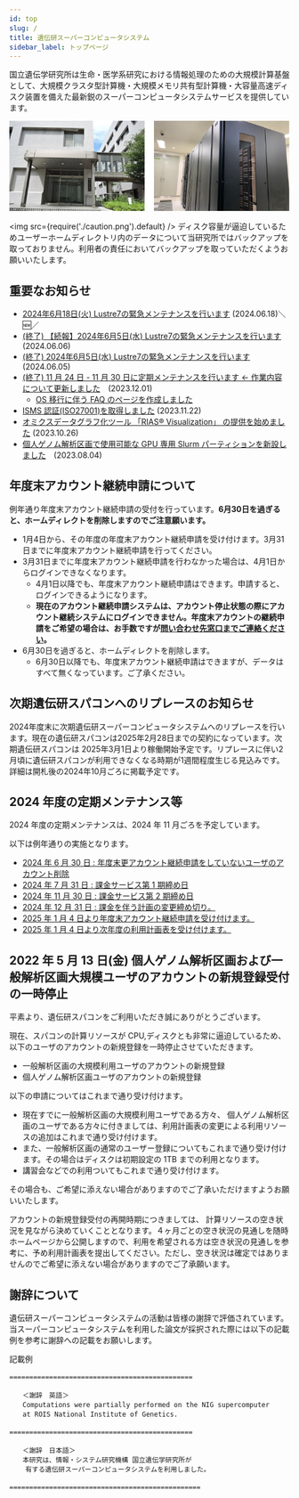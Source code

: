 ```yaml
---
id: top
slug: /
title: 遺伝研スーパーコンピュータシステム
sidebar_label: トップページ
---
```



国立遺伝学研究所は生命・医学系研究における情報処理のための大規模計算基盤として、大規模クラスタ型計算機・大規模メモリ共有型計算機・大容量高速ディスク装置を備えた最新鋭のスーパーコンピュータシステムサービスを提供しています。


![top_image2](top_image2.png)



<img src={require('./caution.png').default} />
ディスク容量が逼迫しているためユーザーホームディレクトリ内のデータについて当研究所ではバックアップを取っておりません。利用者の責任においてバックアップを取っていただくようお願いいたします。
<div className="clearfix"></div>


## 重要なお知らせ

- [2024年6月18日(火) Lustre7の緊急メンテナンスを行います](/blog/2024-06-18-Lustre7_maintenance) (2024.06.18)＼&#x1f195;／
- [(終了) 【続報】2024年6月5日(水) Lustre7の緊急メンテナンスを行います](/blog/2024-06-06-Lustre7_maintenance_followup) (2024.06.06)
- [(終了) 2024年6月5日(水) Lustre7の緊急メンテナンスを行います](/blog/2024-06-05-Lustre7_maintenance)　(2024.06.05)
- [(終了) 11 月 24 日 - 11 月 30 日に定期メンテナンスを行います ← 作業内容について更新しました](/blog/2023-11-24-scheduled-maintenance)　(2023.12.01)
    - [OS 移行に伴う FAQ のページを作成しました](/faq/faq_os_migration)
- [ISMS 認証(ISO27001)を取得しました](/guides/ISMS_Certificate) (2023.11.22)
- [オミクスデータグラフ化ツール 「RIAS®️ Visualization」 の提供を始めました](/advanced_guides/advanced_guide_2023#%E3%82%AA%E3%83%9F%E3%82%AF%E3%82%B9%E3%83%87%E3%83%BC%E3%82%BF%E3%82%B0%E3%83%A9%E3%83%95%E5%8C%96%E3%83%84%E3%83%BC%E3%83%AB-rias%25EF%25B8%258F-visualization%20%E3%81%AE-%E6%8F%90%E4%BE%9B%E3%82%92%E5%A7%8B%E3%82%81%E3%81%BE%E3%81%97%E3%81%9F) (2023.10.26)
- [個人ゲノム解析区画で使用可能な GPU 専用 Slurm パーティションを新設しました](/blog/2023-08-04-news_GPU_slurm)　(2023.08.04)


## 年度末アカウント継続申請について

例年通り年度末アカウント継続申請の受付を行っています。**6月30日を過ぎると、ホームディレクトを削除しますのでご注意願います。**

- 1月4日から、その年度の年度末アカウント継続申請を受け付けます。3月31日までに年度末アカウント継続申請を行ってください。
- 3月31日までに年度末アカウント継続申請を行わなかった場合は、4月1日からログインできなくなります。
    - 4月1日以降でも、年度末アカウント継続申請はできます。申請すると、ログインできるようになります。
    - **現在のアカウント継続申請システムは、アカウント停止状態の際にアカウント継続システムにログインできません。年度末アカウントの継続申請をご希望の場合は、お手数ですが[問い合わせ先窓口までご連絡ください](/application/reference)。**
- 6月30日を過ぎると、ホームディレクトを削除します。
    - 6月30日以降でも、年度末アカウント継続申請はできますが、データはすべて無くなっています。ご了承ください。




## 次期遺伝研スパコンへのリプレースのお知らせ

2024年度末に次期遺伝研スーパーコンピュータシステムへのリプレースを行います。現在の遺伝研スパコンは2025年2月28日までの契約になっています。次期遺伝研スパコンは 2025年3月1日より稼働開始予定です。リプレースに伴い2月頃に遺伝研スパコンが利用できなくなる時期が1週間程度生じる見込みです。詳細は開札後の2024年10月ごろに掲載予定です。


## 2024 年度の定期メンテナンス等

2024 年度の定期メンテナンスは、2024 年 11 月ごろを予定しています。

以下は例年通りの実施となります。
- [2024 年 6 月 30 日 : 年度末更アカウント継続申請をしていないユーザのアカウント削除](/application/renewal)
- [2024 年 7 月 31 日 : 課金サービス第 1 期締め日](/application/invoice/#請求書の発行)
- [2024 年 11 月 30 日 : 課金サービス第 2 期締め日](/application/invoice/#請求書の発行)
- [2024 年 12 月 31 日 : 課金を伴う計画の変更締め切り。](/application/invoice/#請求書の発行)
- [2025 年 1 月 4 日より年度末アカウント継続申請を受け付けます。](/application/renewal)
- [2025 年 1 月 4 日より次年度の利用計画表を受け付けます。](/application/resource_extension)



## 2022 年 5 月 13 日(金) 個人ゲノム解析区画および一般解析区画大規模ユーザのアカウントの新規登録受付の一時停止

平素より、遺伝研スパコンをご利用いただき誠にありがとうございます。

現在、スパコンの計算リソースが CPU,ディスクとも非常に逼迫しているため、以下のユーザのアカウントの新規登録を一時停止させていただきます。

- 一般解析区画の大規模利用ユーザのアカウントの新規登録
- 個人ゲノム解析区画ユーザのアカウントの新規登録

以下の申請についてはこれまで通り受け付けます。

- 現在すでに一般解析区画の大規模利用ユーザである方々、 個人ゲノム解析区画のユーザである方々に付きましては、利用計画表の変更による利用リソースの追加はこれまで通り受け付けます。
- また、一般解析区画の通常のユーザー登録についてもこれまで通り受け付けます。その場合はディスクは初期設定の 1TB までの利用となります。
- 講習会などでの利用ついてもこれまで通り受け付けます。


その場合も、ご希望に添えない場合がありますのでご了承いただけますようお願いいたします。

アカウントの新規登録受付の再開時期につきましては、 計算リソースの空き状況を見ながら決めていくこととなります。４ヶ月ごとの空き状況の見通しを随時ホームページから公開しますので、利用を希望される方は空き状況の見通しを参考に、予め利用計画表を提出してください。ただし、空き状況は確定ではありませんのでご希望に添えない場合がありますのでご了承願います。


## 謝辞について

遺伝研スーパーコンピュータシステムの活動は皆様の謝辞で評価されています。当スーパーコンピュータシステムを利用した論文が採択された際には以下の記載例を参考に謝辞への記載をお願いします。

記載例

```
==============================================

　　＜謝辞　英語＞
　　Computations were partially performed on the NIG supercomputer
　　at ROIS National Institute of Genetics.

==============================================

　　＜謝辞　日本語＞
　　本研究は、情報・システム研究機構 国立遺伝学研究所が
    有する遺伝研スーパーコンピュータシステムを利用しました。

================================================

```
